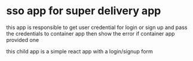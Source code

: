 # sso app for super delivery app
   this app is responsible to get user credential for login or sign up 
   and pass the credentials to container app 
   then show the error if container app provided one


this child app is a simple react app with a login/signup form
